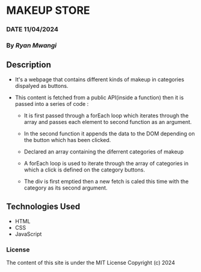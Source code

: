 # MAKEUP STORE
 ### DATE 11/04/2024
 ### By *Ryan Mwangi*

## Description
- It's a webpage that contains different kinds of makeup in categories dispalyed as buttons.
- This content is fetched from a public API(inside a function) then it is passed into a series of code :

     - It is first passed through a forEach loop which iterates through the array and passes each element to second function as an argument.

     - In the second function it appends the data to the DOM depending on the button which has been clicked.

     - Declared an array containing the diferrent categories of makeup

     - A forEach loop is used to iterate through the array of categories in which a click is defined on the category buttons.
     - The div is first emptied then a new fetch is caled this time with the category as its second argument.

## Technologies Used
- HTML
- CSS
- JavaScript

### License
The content of this site is under the MIT License
Copyright (c) 2024


